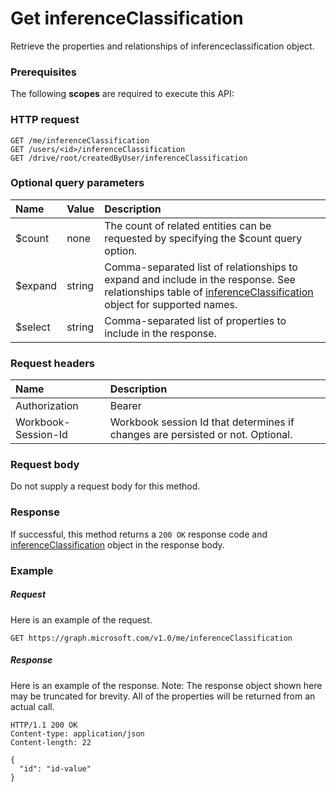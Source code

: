 # Get inferenceClassification

Retrieve the properties and relationships of inferenceclassification object.
### Prerequisites
The following **scopes** are required to execute this API: 
### HTTP request
<!-- { "blockType": "ignored" } -->
```http
GET /me/inferenceClassification
GET /users/<id>/inferenceClassification
GET /drive/root/createdByUser/inferenceClassification
```
### Optional query parameters
|Name|Value|Description|
|:---------------|:--------|:-------|
|$count|none|The count of related entities can be requested by specifying the $count query option.|
|$expand|string|Comma-separated list of relationships to expand and include in the response. See relationships table of [inferenceClassification](../resources/inferenceclassification.md) object for supported names. |
|$select|string|Comma-separated list of properties to include in the response.|

### Request headers
| Name      |Description|
|:----------|:----------|
| Authorization  | Bearer <code>|
| Workbook-Session-Id  | Workbook session Id that determines if changes are persisted or not. Optional.|

### Request body
Do not supply a request body for this method.
### Response
If successful, this method returns a `200 OK` response code and [inferenceClassification](../resources/inferenceclassification.md) object in the response body.
### Example
##### Request
Here is an example of the request.
<!-- {
  "blockType": "request",
  "name": "get_inferenceclassification"
}-->
```http
GET https://graph.microsoft.com/v1.0/me/inferenceClassification
```
##### Response
Here is an example of the response. Note: The response object shown here may be truncated for brevity. All of the properties will be returned from an actual call.
<!-- {
  "blockType": "response",
  "truncated": true,
  "@odata.type": "microsoft.graph.inferenceclassification"
} -->
```http
HTTP/1.1 200 OK
Content-type: application/json
Content-length: 22

{
  "id": "id-value"
}
```

<!-- uuid: 8fcb5dbc-d5aa-4681-8e31-b001d5168d79
2015-10-25 14:57:30 UTC -->
<!-- {
  "type": "#page.annotation",
  "description": "Get inferenceClassification",
  "keywords": "",
  "section": "documentation",
  "tocPath": ""
}-->